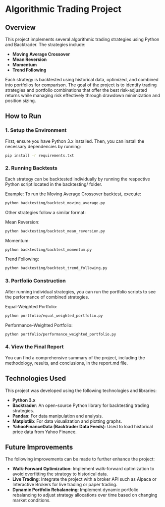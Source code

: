 # Algorithmic Trading Project

## Overview

This project implements several algorithmic trading strategies using Python and Backtrader. The strategies include:

- **Moving Average Crossover**
- **Mean Reversion**
- **Momentum**
- **Trend Following**

Each strategy is backtested using historical data, optimized, and combined into portfolios for comparison. The goal of the project is to identify trading strategies and portfolio combinations that offer the best risk-adjusted returns while managing risk effectively through drawdown minimization and position sizing.

## How to Run

### 1. Setup the Environment

First, ensure you have Python 3.x installed. Then, you can install the necessary dependencies by running:

```bash
pip install -r requirements.txt
```

### 2. Running Backtests
Each strategy can be backtested individually by running the respective Python script located in the backtesting/ folder.

Example:
To run the Moving Average Crossover backtest, execute:

```bash 
python backtesting/backtest_moving_average.py
```

Other strategies follow a similar format:

Mean Reversion: 
```bash
python backtesting/backtest_mean_reversion.py
```
Momentum: 
```bash
python backtesting/backtest_momentum.py
```
Trend Following: 
```bash
python backtesting/backtest_trend_following.py
```

### 3. Portfolio Construction
After running individual strategies, you can run the portfolio scripts to see the performance of combined strategies.

Equal-Weighted Portfolio:
```bash
python portfolio/equal_weighted_portfolio.py
```

Performance-Weighted Portfolio:
```bash 
python portfolio/performance_weighted_portfolio.py
```

### 4. View the Final Report
You can find a comprehensive summary of the project, including the methodology, results, and conclusions, in the report.md file.


## Technologies Used

This project was developed using the following technologies and libraries:

- **Python 3.x** 
- **Backtrader**: An open-source Python library for backtesting trading strategies.
- **Pandas**: For data manipulation and analysis.
- **Matplotlib**: For data visualization and plotting graphs.
- **YahooFinanceData (Backtrader Data Feeds)**: Used to load historical price data from Yahoo Finance.


## Future Improvements
The following improvements can be made to further enhance the project:

- **Walk-Forward Optimization**: Implement walk-forward optimization to avoid overfitting the strategy to historical data.
- **Live Trading**: Integrate the project with a broker API such as Alpaca or Interactive Brokers for live trading or paper trading.
- **Dynamic Portfolio Rebalancing**: Implement dynamic portfolio rebalancing to adjust strategy allocations over time based on changing market conditions.